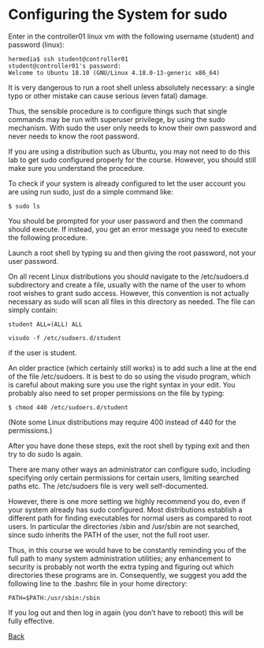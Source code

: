 # Configuring the System for sudo


Enter in the controller01 linux vm with the following username (student) and password (linux):


```
hermedia$ ssh student@controller01  
student@controller01's password:  
Welcome to Ubuntu 18.10 (GNU/Linux 4.18.0-13-generic x86_64)
```


It is very dangerous to run a root shell unless absolutely necessary: a single typo or other mistake can cause serious (even fatal) damage.

Thus, the sensible procedure is to configure things such that single commands may be run with superuser privilege, by using the sudo mechanism. With sudo the user only needs to know their own password and never needs to know the root password.

If you are using a distribution such as Ubuntu, you may not need to do this lab to get sudo configured properly for the course. However, you should still make sure you understand the procedure.

To check if your system is already configured to let the user account you are using run sudo, just do a simple command like:


```
$ sudo ls
```


You should be prompted for your user password and then the command should execute. If instead, you get an error message you need to execute the following procedure.

Launch a root shell by typing su and then giving the root password, not your user password.

On all recent Linux distributions you should navigate to the /etc/sudoers.d subdirectory and create a file, usually with the name of the user to whom root wishes to grant sudo access. However, this convention is not actually necessary as sudo will scan all files in this directory as needed. The file can simply contain:


```
student ALL=(ALL) ALL
```

```
visudo -f /etc/sudoers.d/student
```


if the user is student.

An older practice (which certainly still works) is to add such a line at the end of the file /etc/sudoers. It is best to do so using the visudo program, which is careful about making sure you use the right syntax in your edit. You probably also need to set proper permissions on the file by typing:


```
$ chmod 440 /etc/sudoers.d/student
```

(Note some Linux distributions may require 400 instead of 440 for the permissions.)

After you have done these steps, exit the root shell by typing exit and then try to do sudo ls again.

There are many other ways an administrator can configure sudo, including specifying only certain permissions for certain users, limiting searched paths etc. The /etc/sudoers file is very well self-documented.

However, there is one more setting we highly recommend you do, even if your system already has sudo configured. Most distributions establish a different path for finding executables for normal users as compared to root users. In particular the directories /sbin and /usr/sbin are not searched, since sudo inherits the PATH of the user, not the full root user.

Thus, in this course we would have to be constantly reminding you of the full path to many system administration utilities; any enhancement to security is probably not worth the extra typing and figuring out which directories these programs are in. Consequently, we suggest you add the following line to the .bashrc file in your home directory:


```
PATH=$PATH:/usr/sbin:/sbin
```



If you log out and then log in again (you don’t have to reboot) this will be fully effective.


[Back](lab01.md)
